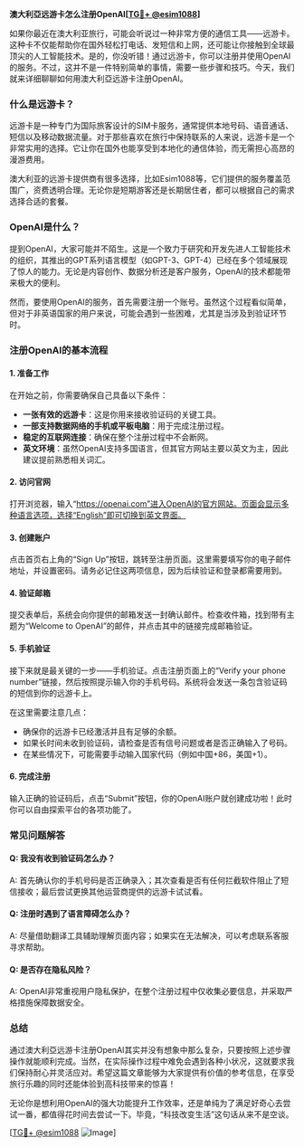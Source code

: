 **澳大利亞远游卡怎么注册OpenAI[[TG💪+ @esim1088](https://t.me/s/esim1088)]**

如果你最近在澳大利亚旅行，可能会听说过一种非常方便的通信工具——远游卡。这种卡不仅能帮助你在国外轻松打电话、发短信和上网，还可能让你接触到全球最顶尖的人工智能技术。是的，你没听错！通过远游卡，你可以注册并使用OpenAI的服务。不过，这并不是一件特别简单的事情，需要一些步骤和技巧。今天，我们就来详细聊聊如何用澳大利亞远游卡注册OpenAI。

### 什么是远游卡？

远游卡是一种专门为国际旅客设计的SIM卡服务，通常提供本地号码、语音通话、短信以及移动数据流量。对于那些喜欢在旅行中保持联系的人来说，远游卡是一个非常实用的选择。它让你在国外也能享受到本地化的通信体验，而无需担心高昂的漫游费用。

澳大利亚的远游卡提供商有很多选择，比如Esim1088等，它们提供的服务覆盖范围广，资费透明合理。无论你是短期游客还是长期居住者，都可以根据自己的需求选择合适的套餐。

### OpenAI是什么？

提到OpenAI，大家可能并不陌生。这是一个致力于研究和开发先进人工智能技术的组织，其推出的GPT系列语言模型（如GPT-3、GPT-4）已经在多个领域展现了惊人的能力。无论是内容创作、数据分析还是客户服务，OpenAI的技术都能带来极大的便利。

然而，要使用OpenAI的服务，首先需要注册一个账号。虽然这个过程看似简单，但对于非英语国家的用户来说，可能会遇到一些困难，尤其是当涉及到验证环节时。

### 注册OpenAI的基本流程

#### 1. 准备工作

在开始之前，你需要确保自己具备以下条件：

- **一张有效的远游卡**：这是你用来接收验证码的关键工具。
- **一部支持数据网络的手机或平板电脑**：用于完成注册过程。
- **稳定的互联网连接**：确保在整个注册过程中不会断网。
- **英文环境**：虽然OpenAI支持多国语言，但其官方网站主要以英文为主，因此建议提前熟悉相关词汇。

#### 2. 访问官网

打开浏览器，输入“https://openai.com”进入OpenAI的官方网站。页面会显示多种语言选项，选择“English”即可切换到英文界面。

#### 3. 创建账户

点击首页右上角的“Sign Up”按钮，跳转至注册页面。这里需要填写你的电子邮件地址，并设置密码。请务必记住这两项信息，因为后续验证和登录都需要用到。

#### 4. 验证邮箱

提交表单后，系统会向你提供的邮箱发送一封确认邮件。检查收件箱，找到带有主题为“Welcome to OpenAI”的邮件，并点击其中的链接完成邮箱验证。

#### 5. 手机验证

接下来就是最关键的一步——手机验证。点击注册页面上的“Verify your phone number”链接，然后按照提示输入你的手机号码。系统将会发送一条包含验证码的短信到你的远游卡上。

在这里需要注意几点：
- 确保你的远游卡已经激活并且有足够的余额。
- 如果长时间未收到验证码，请检查是否有信号问题或者是否正确输入了号码。
- 在某些情况下，可能需要手动输入国家代码（例如中国+86，美国+1）。

#### 6. 完成注册

输入正确的验证码后，点击“Submit”按钮，你的OpenAI账户就创建成功啦！此时你可以自由探索平台的各项功能了。

### 常见问题解答

#### Q: 我没有收到验证码怎么办？
A: 首先确认你的手机号码是否正确录入；其次查看是否有任何拦截软件阻止了短信接收；最后尝试更换其他运营商提供的远游卡试试看。

#### Q: 注册时遇到了语言障碍怎么办？
A: 尽量借助翻译工具辅助理解页面内容；如果实在无法解决，可以考虑联系客服寻求帮助。

#### Q: 是否存在隐私风险？
A: OpenAI非常重视用户隐私保护，在整个注册过程中仅收集必要信息，并采取严格措施保障数据安全。

### 总结

通过澳大利亞远游卡注册OpenAI其实并没有想象中那么复杂，只要按照上述步骤操作就能顺利完成。当然，在实际操作过程中难免会遇到各种小状况，这就要求我们保持耐心并灵活应对。希望这篇文章能够为大家提供有价值的参考信息，在享受旅行乐趣的同时还能体验到高科技带来的惊喜！

无论你是想利用OpenAI的强大功能提升工作效率，还是单纯为了满足好奇心去尝试一番，都值得花时间去尝试一下。毕竟，“科技改变生活”这句话从来不是空谈。

[[TG💪+ @esim1088](https://t.me/s/esim1088) ![Image](https://i.postimg.cc/4NQfJmqS/Snipaste-2025-05-13-00-14-12.png)]